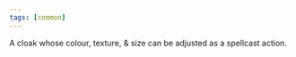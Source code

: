 ```yaml
---
tags: [common]
---
```

A cloak whose colour, texture, & size can be adjusted as a spellcast action.
